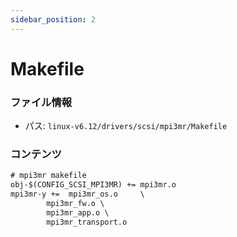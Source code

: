 ```yaml
---
sidebar_position: 2
---
```

# Makefile

### ファイル情報

- パス: `linux-v6.12/drivers/scsi/mpi3mr/Makefile`

### コンテンツ

```txt
# mpi3mr makefile
obj-$(CONFIG_SCSI_MPI3MR) += mpi3mr.o
mpi3mr-y +=  mpi3mr_os.o     \
		mpi3mr_fw.o \
		mpi3mr_app.o \
		mpi3mr_transport.o

```
